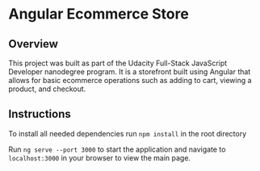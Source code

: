 # Angular Ecommerce Store

## Overview

This project was built as part of the Udacity Full-Stack JavaScript Developer nanodegree program. It is a storefront built using Angular that allows for basic ecommerce operations such as adding to cart, viewing a product, and checkout.

## Instructions

To install all needed dependencies run `npm install` in the root directory

Run `ng serve --port 3000` to start the application and navigate to `localhost:3000` in your browser to view the main page.

